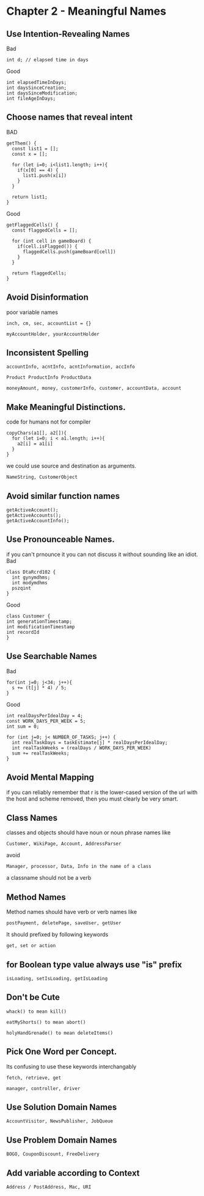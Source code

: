 # Chapter 2 - Meaningful Names

## Use Intention-Revealing Names

Bad

```
int d; // elapsed time in days
```

Good

```
int elapsedTimeInDays;
int daysSinceCreation;
int daysSinceModification;
int fileAgeInDays;
```

## Choose names that reveal intent

BAD

```
getThem() {
  const list1 = [];
  const x = [];

  for (let i=0; i<list1.length; i++){
    if(x[0] == 4) {
      list1.push(x[i])
    }
  }

  return list1;
}
```

Good

```
getFlaggedCells() {
  const flaggedCells = [];

  for (int cell in gameBoard) {
    if(cell.isFlagged()) {
      flaggedCells.push(gameBoard[cell])
    }
  }

  return flaggedCells;
}
```

## Avoid Disinformation

poor variable names

```
inch, cm, sec, accountList = {}
```

```
myAccountHolder, yourAccountHolder
```

## Inconsistent Spelling

```
accountInfo, acntInfo, acntInformation, accInfo
```

```
Product ProductInfo ProductData
```

```
moneyAmount, money, customerInfo, customer, accountData, account
```

## Make Meaningful Distinctions.

code for humans not for compiler

```
copyChars(a1[], a2[]){
  for (let i=0; i < a1.length; i++){
    a2[i] = a1[i]
  }
}
```

we could use source and destination as arguments.

```
NameString, CustomerObject
```

## Avoid similar function names

```
getActiveAccount();
getActiveAccounts();
getActiveAccountInfo();
```

## Use Pronounceable Names.

if you can't prnounce it you can not discuss it without sounding like an idiot.<br>
Bad

```
class DtaRcrd102 {
  int gynymdhms;
  int modymdhms
  pszqint
}

```

Good

```
class Customer {
int generationTimestamp;
int modificationTimestamp
int recordId
}
```

## Use Searchable Names

Bad

```
for(int j=0; j<34; j++){
  s += (t[j] * 4) / 5;
}
```

Good

```
int realDaysPerIdealDay = 4;
const WORK_DAYS_PER_WEEK = 5;
int sum = 0;

for (int j=0; j< NUMBER_OF_TASKS; j++) {
  int realTaskDays = taskEstimate[j] * realDaysPerIdealDay;
  int realTaskWeeks = (realDays / WORK_DAYS_PER_WEEK)
  sum += realTaskWeeks;
}
```

## Avoid Mental Mapping

if you can reliably remember that r is the lower-cased version of the url with the host and scheme removed, then you must clearly be very smart.

## Class Names

classes and objects should have noun or noun phrase names like

```
Customer, WikiPage, Account, AddressParser
```

avoid

```
Manager, processor, Data, Info in the name of a class
```

a classname should not be a verb

## Method Names

Method names should have verb or verb names like

```
postPayment, deletePage, saveUser, getUser
```

It should prefixed by following keywords

```
get, set or action
```

## for Boolean type value always use "is" prefix

```
isLoading, setIsLoading, getIsLoading
```

## Don't be Cute

```
whack() to mean kill()
```

```
eatMyShorts() to mean abort()
```

```
holyHandGrenade() to mean deleteItems()
```

## Pick One Word per Concept.

Its confusing to use these keywords interchangably

```
fetch, retrieve, get
```

```
manager, controller, driver
```

## Use Solution Domain Names

```
AccountVisitor, NewsPublisher, JobQueue
```

## Use Problem Domain Names

```
BOGO, CouponDiscount, FreeDelivery
```

## Add variable according to Context

```
Address / PostAddress, Mac, URI
```
